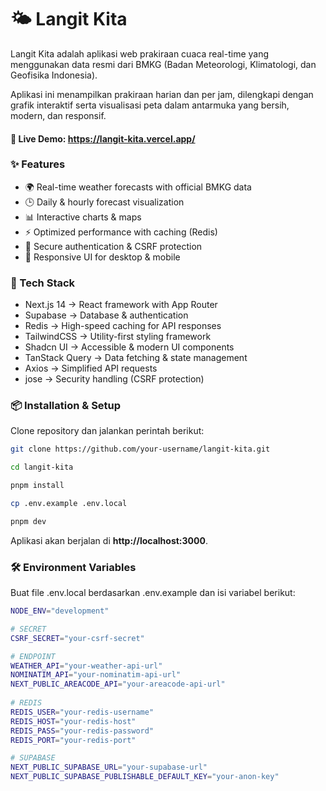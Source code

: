 # 🌤️ Langit Kita

Langit Kita adalah aplikasi web prakiraan cuaca real-time yang menggunakan data resmi dari BMKG (Badan Meteorologi, Klimatologi, dan Geofisika Indonesia).

Aplikasi ini menampilkan prakiraan harian dan per jam, dilengkapi dengan grafik interaktif serta visualisasi peta dalam antarmuka yang bersih, modern, dan responsif.

#### 🔗 Live Demo: https://langit-kita.vercel.app/

### ✨ Features

-   🌍 Real-time weather forecasts with official BMKG data
-   🕒 Daily & hourly forecast visualization
-   📊 Interactive charts & maps
-   ⚡ Optimized performance with caching (Redis)
-   🔐 Secure authentication & CSRF protection
-   📱 Responsive UI for desktop & mobile

### 🚀 Tech Stack

-   Next.js 14 → React framework with App Router
-   Supabase → Database & authentication
-   Redis → High-speed caching for API responses
-   TailwindCSS → Utility-first styling framework
-   Shadcn UI → Accessible & modern UI components
-   TanStack Query → Data fetching & state management
-   Axios → Simplified API requests
-   jose → Security handling (CSRF protection)

### 📦 Installation & Setup

Clone repository dan jalankan perintah berikut:

```bash
git clone https://github.com/your-username/langit-kita.git

cd langit-kita

pnpm install

cp .env.example .env.local

pnpm dev
```

Aplikasi akan berjalan di **http://localhost:3000**.

### 🛠️ Environment Variables
Buat file .env.local berdasarkan .env.example dan isi variabel berikut:

```bash
NODE_ENV="development"

# SECRET
CSRF_SECRET="your-csrf-secret"

# ENDPOINT
WEATHER_API="your-weather-api-url"
NOMINATIM_API="your-nominatim-api-url"
NEXT_PUBLIC_AREACODE_API="your-areacode-api-url"
 
# REDIS
REDIS_USER="your-redis-username"
REDIS_HOST="your-redis-host"
REDIS_PASS="your-redis-password"
REDIS_PORT="your-redis-port"

# SUPABASE
NEXT_PUBLIC_SUPABASE_URL="your-supabase-url"
NEXT_PUBLIC_SUPABASE_PUBLISHABLE_DEFAULT_KEY="your-anon-key"
```